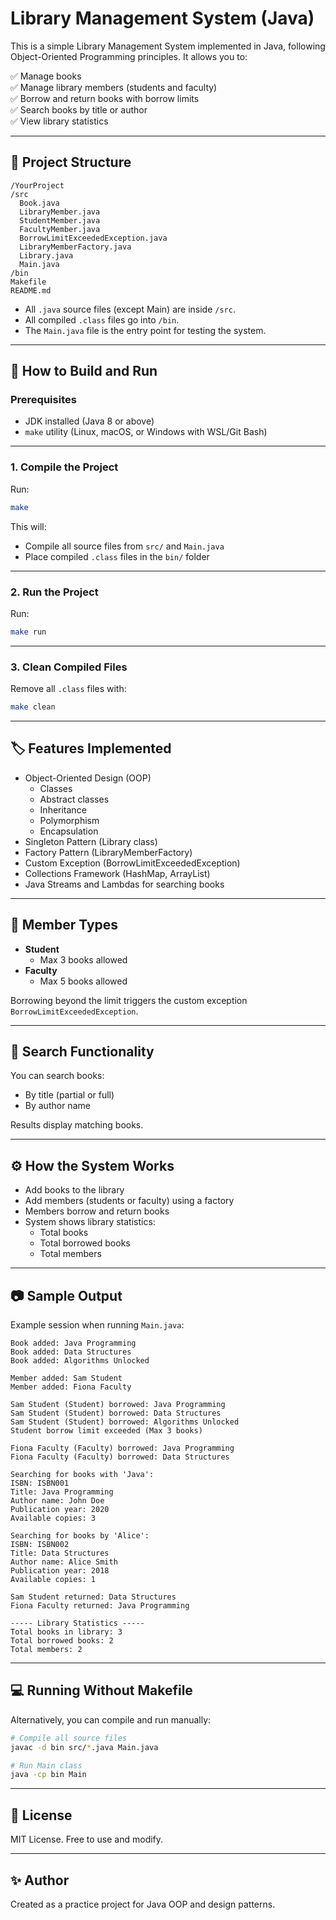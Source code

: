 # Library Management System (Java)

This is a simple Library Management System implemented in Java, following Object-Oriented Programming principles. It allows you to:

✅ Manage books  
✅ Manage library members (students and faculty)  
✅ Borrow and return books with borrow limits  
✅ Search books by title or author  
✅ View library statistics

---

## 📁 Project Structure

```
/YourProject
/src
  Book.java
  LibraryMember.java
  StudentMember.java
  FacultyMember.java
  BorrowLimitExceededException.java
  LibraryMemberFactory.java
  Library.java
  Main.java
/bin
Makefile
README.md
```

- All `.java` source files (except Main) are inside `/src`.
- All compiled `.class` files go into `/bin`.
- The `Main.java` file is the entry point for testing the system.

---

## 🚀 How to Build and Run

### Prerequisites

- JDK installed (Java 8 or above)
- `make` utility (Linux, macOS, or Windows with WSL/Git Bash)

---

### 1. Compile the Project

Run:

```bash
make
```

This will:

- Compile all source files from `src/` and `Main.java`
- Place compiled `.class` files in the `bin/` folder

---

### 2. Run the Project

Run:

```bash
make run
```

---

### 3. Clean Compiled Files

Remove all `.class` files with:

```bash
make clean
```

---

## 🏷 Features Implemented

- Object-Oriented Design (OOP)
    - Classes
    - Abstract classes
    - Inheritance
    - Polymorphism
    - Encapsulation
- Singleton Pattern (Library class)
- Factory Pattern (LibraryMemberFactory)
- Custom Exception (BorrowLimitExceededException)
- Collections Framework (HashMap, ArrayList)
- Java Streams and Lambdas for searching books

---

## 👥 Member Types

- **Student**
    - Max 3 books allowed
- **Faculty**
    - Max 5 books allowed

Borrowing beyond the limit triggers the custom exception `BorrowLimitExceededException`.

---

## 🔎 Search Functionality

You can search books:

- By title (partial or full)
- By author name

Results display matching books.

---

## ⚙️ How the System Works

- Add books to the library
- Add members (students or faculty) using a factory
- Members borrow and return books
- System shows library statistics:
    - Total books
    - Total borrowed books
    - Total members

---

## 📷 Sample Output

Example session when running `Main.java`:

```
Book added: Java Programming
Book added: Data Structures
Book added: Algorithms Unlocked

Member added: Sam Student
Member added: Fiona Faculty

Sam Student (Student) borrowed: Java Programming
Sam Student (Student) borrowed: Data Structures
Sam Student (Student) borrowed: Algorithms Unlocked
Student borrow limit exceeded (Max 3 books)

Fiona Faculty (Faculty) borrowed: Java Programming
Fiona Faculty (Faculty) borrowed: Data Structures

Searching for books with 'Java':
ISBN: ISBN001
Title: Java Programming
Author name: John Doe
Publication year: 2020
Available copies: 3

Searching for books by 'Alice':
ISBN: ISBN002
Title: Data Structures
Author name: Alice Smith
Publication year: 2018
Available copies: 1

Sam Student returned: Data Structures
Fiona Faculty returned: Java Programming

----- Library Statistics -----
Total books in library: 3
Total borrowed books: 2
Total members: 2
```

---

## 💻 Running Without Makefile

Alternatively, you can compile and run manually:

```bash
# Compile all source files
javac -d bin src/*.java Main.java

# Run Main class
java -cp bin Main
```

---

## 🔗 License

MIT License. Free to use and modify.

---

## ✨ Author

Created as a practice project for Java OOP and design patterns.